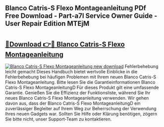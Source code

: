 ## Blanco Catris-S Flexo Montageanleitung PDf Free Download - Part-a7l Service Owner Guide - User Repair Edition MTEjM

# <h2><a href="http://df8g4u.blite.top/?on=Blanco+Catris-S+Flexo+Montageanleitung">🔗Download 👉🔴 Blanco Catris-S Flexo Montageanleitung</a></h2>

[![Blanco Catris-S Flexo Montageanleitung new download](https://i.imgur.com/lujVjoI.png)](http://df8g4u.blite.top/?on=Blanco+Catris-S+Flexo+Montageanleitung)
Fehlerbehebung leicht gemacht Dieses Handbuch bietet wertvolle Einblicke in die Fehlerbehebung bei häufigen Problemen mit Ihrem neuen Blanco Catris-S Flexo Montageanleitung. Bitte lesen Sie die Garantieinformationen Blanco Catris-S Flexo MontageanleitungD Für dieses Produkt gilt eine umfassende Garantie. Genießen Sie die Effizienz der Funktionsliste, während Sie Ihr neues Blanco Catris-S Flexo Montageanleitung verwenden. Wir gehen davon aus, dass der Blanco Catris-S Flexo MontageanleitungD ein zuverlässiger Begleiter auf Ihrem Weg zur Beherrschung der Verwendung Ihres neuen Gadgets war. Sollten Sie Hilfe oder Klärung benötigen, zögern Sie bitte nicht, unser Support-Team zu kontaktieren.
